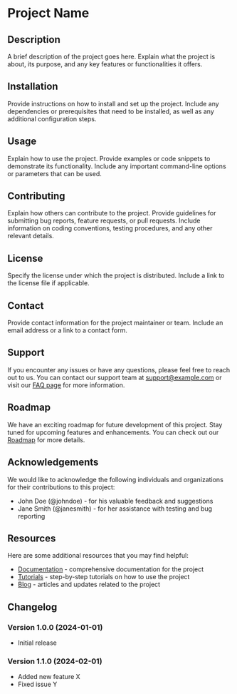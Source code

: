 # Project Name

## Description

A brief description of the project goes here. Explain what the project is about, its purpose, and any key features or functionalities it offers.

## Installation

Provide instructions on how to install and set up the project. Include any dependencies or prerequisites that need to be installed, as well as any additional configuration steps.

## Usage

Explain how to use the project. Provide examples or code snippets to demonstrate its functionality. Include any important command-line options or parameters that can be used.

## Contributing

Explain how others can contribute to the project. Provide guidelines for submitting bug reports, feature requests, or pull requests. Include information on coding conventions, testing procedures, and any other relevant details.

## License

Specify the license under which the project is distributed. Include a link to the license file if applicable.

## Contact

Provide contact information for the project maintainer or team. Include an email address or a link to a contact form.
## Support

If you encounter any issues or have any questions, please feel free to reach out to us. You can contact our support team at support@example.com or visit our [FAQ page](https://example.com/faq) for more information.

## Roadmap

We have an exciting roadmap for future development of this project. Stay tuned for upcoming features and enhancements. You can check out our [Roadmap](https://example.com/roadmap) for more details.

## Acknowledgements

We would like to acknowledge the following individuals and organizations for their contributions to this project:

- John Doe (@johndoe) - for his valuable feedback and suggestions
- Jane Smith (@janesmith) - for her assistance with testing and bug reporting

## Resources

Here are some additional resources that you may find helpful:

- [Documentation](https://example.com/docs) - comprehensive documentation for the project
- [Tutorials](https://example.com/tutorials) - step-by-step tutorials on how to use the project
- [Blog](https://example.com/blog) - articles and updates related to the project

## Changelog

### Version 1.0.0 (2024-01-01)

- Initial release

### Version 1.1.0 (2024-02-01)

- Added new feature X
- Fixed issue Y
